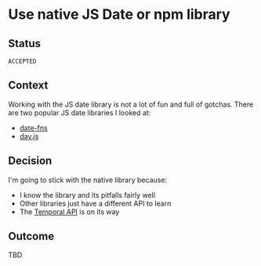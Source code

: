 # Use native JS Date or npm library

## Status

`ACCEPTED`

## Context

Working with the JS date library is not a lot of fun and full of gotchas. There are two popular JS date libraries I looked at:

- [date-fns](https://date-fns.org)
- [day.js](https://github.com/iamkun/dayjs)

## Decision

I'm going to stick with the native library because:

- I know the library and its pitfalls fairly well
- Other libraries just have a different API to learn
- The [Temporal API](https://tc39.es/proposal-temporal/docs/) is on its way

## Outcome

TBD